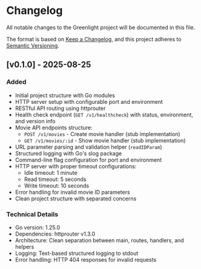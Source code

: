 # Changelog

All notable changes to the Greenlight project will be documented in this file.

The format is based on [Keep a Changelog](https://keepachangelog.com/en/1.0.0/),
and this project adheres to [Semantic Versioning](https://semver.org/spec/v2.0.0.html).

## [v0.1.0] - 2025-08-25

### Added
- Initial project structure with Go modules
- HTTP server setup with configurable port and environment
- RESTful API routing using httprouter
- Health check endpoint (`GET /v1/healthcheck`) with status, environment, and version info
- Movie API endpoints structure:
  - `POST /v1/movies` - Create movie handler (stub implementation)
  - `GET /v1/movies/:id` - Show movie handler (stub implementation)
- URL parameter parsing and validation helper (`readIDParam`)
- Structured logging with Go's slog package
- Command-line flag configuration for port and environment
- HTTP server with proper timeout configurations:
  - Idle timeout: 1 minute
  - Read timeout: 5 seconds
  - Write timeout: 10 seconds
- Error handling for invalid movie ID parameters
- Clean project structure with separated concerns

### Technical Details
- Go version: 1.25.0
- Dependencies: httprouter v1.3.0
- Architecture: Clean separation between main, routes, handlers, and helpers
- Logging: Text-based structured logging to stdout
- Error handling: HTTP 404 responses for invalid requests
